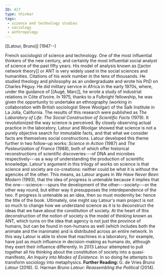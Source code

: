 ```yaml
---
ID: 417
type: thinker
tags: 
 - science and technology studies
 - sociology
 - anthropology
---
```


[[Latour, Bruno]]
 (1947--)


French sociologist of science and technology. One of the most
influential thinkers of the new century, and certainly the most
influential social analyst of science of the past fifty years. His model
of analysis known as [[actor network theory]] or ANT is very widely
used in the social sciences and humanities. Citations of his work number
in the tens of thousands. He studied theology and philosophy as an
undergraduate and wrote his PhD on Charles Péguy. He did military
service in Africa in the early 1970s, where, under the guidance of [[Augé, Marc]], he wrote a study of
industrial relations in Côte d'Ivoire. In 1975, thanks to a Fulbright
fellowship, he was given the opportunity to undertake an ethnography
(working in collaboration with British sociologist Steve Woolgar) of the
Salk Institute in La Jolla, California. The results of this research
were published as *The Laboratory of Life: The Social Construction of
Scientific Facts* (1979). It revolutionized the way science is
perceived. By closely observing actual practice in the laboratory,
Latour and Woolgar showed that science is not a purely objective search
for immutable facts, and that what we consider facts are themselves
social constructions. Latour developed this theme further in two
follow-up works: *Science in Action* (1987) and *The Pasteurization of
France* (1988), both of which offer historical reconstructions of
scientific discoveries---of DNA and microbes respectively---as a way of
understanding the production of scientific knowledge. Latour's argument
in this trilogy of works on science is that science and society are
co-creations: neither could be what it is without the agencies of the
other. This means, as Latour argues in *We Have Never Been Modern*
(1993), that the idea of progress is untenable because it implies that
the one---science---spurs the development of the other---society---or
the other way round, but either way it presupposes the interdependence
of the two. If progress is untenable as an idea, then so must modernity
be: hence the title of the book. Ultimately, one might say Latour's main
project is not so much to change how we understand science as it is to
deconstruct the ideas that we have about the constitution of society. At
the heart of this deconstruction of the notion of society is the model
of thinking known as ANT, which turns on the idea that agency is not
just the province of humans, but can be found in non-humans as well
(which includes both the animate and the inanimate) and is distributed
across an entire network. In this way Latour is able to show that
machines in a laboratory, for example, have just as much influence in
decision-making as humans do, although they exert their influence
differently. In 2013 Latour attempted to pull together all his thinking
about the constitution of society into a quasi-manifesto, *An Inquiry
into Modes of Existence*. In so doing he attempts to transform sociology
into metaphysics.
**Further Reading:** G. de Vries *Bruno Latour* (2016).
G. Harman *Bruno Latour: Reassembling the Political* (2014).

